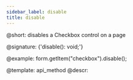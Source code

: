 ```yaml
---
sidebar_label: disable
title: disable
---          
```


@short: disables a Checkbox control on a page

@signature: {'disable(): void;'}



@example:
form.getItem("checkbox").disable();


@template: api_method
@descr:



